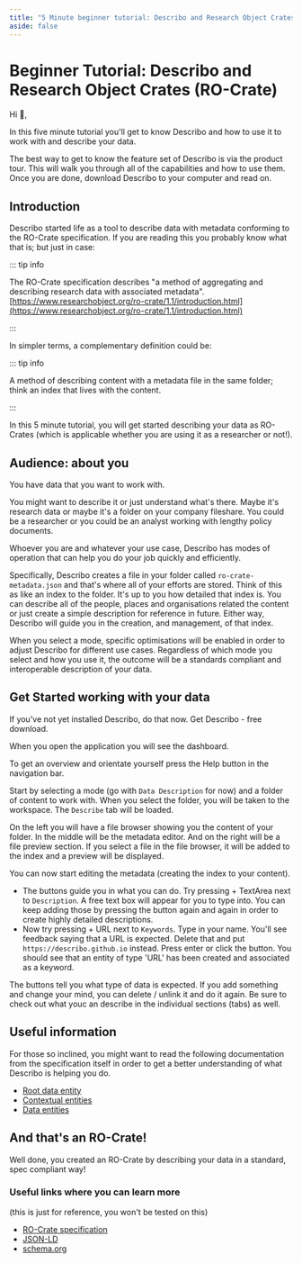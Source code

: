 ```yaml
---
title: "5 Minute beginner tutorial: Describo and Research Object Crates (RO-Crate)"
aside: false
---
```


# Beginner Tutorial: Describo and Research Object Crates (RO-Crate)

Hi :wave:,

In this five minute tutorial you'll get to know Describo and how to use it to work with and describe
your data.

<p>
    The best way to get to know the feature set of Describo is via the
    <LinkComponent link="/tour.html" target="_blank">product tour</LinkComponent>.
    This will walk you through all of the capabilities and how to use them. Once you
    are done, <LinkComponent link="/desktop.html" target="_blank">download Describo</LinkComponent>
    to your computer and read on.
</p>

## Introduction

Describo started life as a tool to describe data with metadata conforming to the RO-Crate
specification. If you are reading this you probably know what that is; but just in case:

::: tip info

The RO-Crate specification describes "a method of aggregating and describing research data with
associated metadata".
[https://www.researchobject.org/ro-crate/1.1/introduction.html](https://www.researchobject.org/ro-crate/1.1/introduction.html)

:::

In simpler terms, a complementary definition could be:

::: tip info

A method of describing content with a metadata file in the same folder; think an index that lives
with the content.

:::

In this 5 minute tutorial, you will get started describing your data as RO-Crates (which is
applicable whether you are using it as a researcher or not!).

## Audience: about you

You have data that you want to work with.

You might want to describe it or just understand what's there. Maybe it's research data or maybe
it's a folder on your company fileshare. You could be a researcher or you could be an analyst
working with lengthy policy documents.

Whoever you are and whatever your use case, Describo has modes of operation that can help you do
your job quickly and efficiently.

Specifically, Describo creates a file in your folder called `ro-crate-metadata.json` and that's
where all of your efforts are stored. Think of this as like an index to the folder. It's up to you
how detailed that index is. You can describe all of the people, places and organisations related the
content or just create a simple description for reference in future. Either way, Describo will guide
you in the creation, and management, of that index.

When you select a mode, specific optimisations will be enabled in order to adjust Describo for
different use cases. Regardless of which mode you select and how you use it, the outcome will be a
standards compliant and interoperable description of your data.

## Get Started working with your data

<p>
    If you've not yet installed Describo, do that now.
    <LinkComponent link="/desktop.html" target="_blank">Get Describo - free download.</LinkComponent>
</p>

When you open the application you will see the dashboard.

<ImageComponent src="/images/five-minute-tutorial/desktop1.webp" />

To get an overview and orientate yourself press the
<span class="text-sm bg-blue-500 text-white py-1 px-2 rounded">Help</span> button in the navigation
bar.

<ImageComponent src="/images/five-minute-tutorial/desktop2.webp" />

Start by selecting a mode (go with `Data Description` for now) and a folder of content to work with.
When you select the folder, you will be taken to the workspace. The `Describe` tab will be loaded.

<ImageComponent src="/images/five-minute-tutorial/desktop3.webp" />

On the left you will have a file browser showing you the content of your folder. In the middle will
be the metadata editor. And on the right will be a file preview section. If you select a file in the
file browser, it will be added to the index and a preview will be displayed.

<ImageComponent src="/images/five-minute-tutorial/desktop4.webp" />

You can now start editing the metadata (creating the index to your content).

-   The buttons guide you in what you can do. Try pressing
    <span class="text-sm bg-blue-500 text-white py-1 px-2 rounded">+ TextArea</span> next to
    `Description`. A free text box will appear for you to type into. You can keep adding those by
    pressing the button again and again in order to create highly detailed descriptions.
-   Now try pressing <span class="text-sm bg-blue-500 text-white py-1 px-2 rounded">+ URL</span>
    next to `Keywords`. Type in your name. You'll see feedback saying that a URL is expected. Delete
    that and put `https://describo.github.io` instead. Press enter or click the
    <span class="text-sm bg-green-500 text-white py-1 px-2 rounded"><FontAwesomeIcon :icon="faCheck" /></span>
    button. You should see that an entity of type 'URL' has been created and associated as a
    keyword.

The buttons tell you what type of data is expected. If you add something and change your mind, you
can delete / unlink it and do it again. Be sure to check out what youc an describe in the individual
sections (tabs) as well.

## Useful information

For those so inclined, you might want to read the following documentation from the specification
itself in order to get a better understanding of what Describo is helping you do.

-   [Root data entity](https://www.researchobject.org/ro-crate/1.1/root-data-entity.html)
-   [Contextual entities](https://www.researchobject.org/ro-crate/1.1/contextual-entities.html)
-   [Data entities](https://www.researchobject.org/ro-crate/1.1/data-entities.html)

## And that's an RO-Crate!

Well done, you created an RO-Crate by describing your data in a standard, spec compliant way!

<font-awesome-icon :icon="['fas', 'champagne-glasses']" class="text-6xl text-yellow-500"/>

### Useful links where you can learn more

(this is just for reference, you won't be tested on this)

-   [RO-Crate specification](https://www.researchobject.org/ro-crate/specification.html)
-   [JSON-LD](https://json-ld.org/)
-   [schema.org](https://schema.org/)
